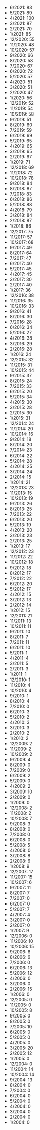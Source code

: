*  6/2021: 83
*  5/2021: 89
*  4/2021: 100
*  3/2021: 87
*  2/2021: 70
*  1/2021: 85
*  12/2020: 55
*  11/2020: 48
*  10/2020: 57
*  9/2020: 66
*  8/2020: 58
*  7/2020: 67
*  6/2020: 72
*  5/2020: 57
*  4/2020: 51
*  3/2020: 51
*  2/2020: 47
*  1/2020: 56
*  12/2019: 52
*  11/2019: 54
*  10/2019: 58
*  9/2019: 51
*  8/2019: 60
*  7/2019: 59
*  6/2019: 69
*  5/2019: 65
*  4/2019: 65
*  3/2019: 65
*  2/2019: 67
*  1/2019: 71
*  12/2018: 69
*  11/2018: 72
*  10/2018: 78
*  9/2018: 84
*  8/2018: 87
*  7/2018: 83
*  6/2018: 86
*  5/2018: 88
*  4/2018: 79
*  3/2018: 84
*  2/2018: 87
*  1/2018: 86
*  12/2017: 75
*  11/2017: 57
*  10/2017: 68
*  9/2017: 49
*  8/2017: 64
*  7/2017: 47
*  6/2017: 40
*  5/2017: 45
*  4/2017: 45
*  3/2017: 30
*  2/2017: 40
*  1/2017: 36
*  12/2016: 38
*  11/2016: 35
*  10/2016: 33
*  9/2016: 41
*  8/2016: 30
*  7/2016: 28
*  6/2016: 34
*  5/2016: 27
*  4/2016: 38
*  3/2016: 29
*  2/2016: 28
*  1/2016: 24
*  12/2015: 32
*  11/2015: 31
*  10/2015: 44
*  9/2015: 37
*  8/2015: 24
*  7/2015: 33
*  6/2015: 20
*  5/2015: 34
*  4/2015: 30
*  3/2015: 28
*  2/2015: 30
*  1/2015: 31
*  12/2014: 24
*  11/2014: 20
*  10/2014: 16
*  9/2014: 18
*  8/2014: 20
*  7/2014: 23
*  6/2014: 22
*  5/2014: 28
*  4/2014: 25
*  3/2014: 24
*  2/2014: 15
*  1/2014: 21
*  12/2013: 23
*  11/2013: 15
*  10/2013: 19
*  9/2013: 26
*  8/2013: 25
*  7/2013: 22
*  6/2013: 20
*  5/2013: 19
*  4/2013: 20
*  3/2013: 23
*  2/2013: 25
*  1/2013: 17
*  12/2012: 23
*  11/2012: 22
*  10/2012: 18
*  9/2012: 18
*  8/2012: 17
*  7/2012: 22
*  6/2012: 20
*  5/2012: 17
*  4/2012: 15
*  3/2012: 13
*  2/2012: 14
*  1/2012: 15
*  12/2011: 21
*  11/2011: 13
*  10/2011: 11
*  9/2011: 10
*  8/2011: 7
*  7/2011: 11
*  6/2011: 10
*  5/2011: 1
*  4/2011: 4
*  3/2011: 5
*  2/2011: 3
*  1/2011: 1
*  12/2010: 1
*  11/2010: 4
*  10/2010: 4
*  9/2010: 1
*  8/2010: 4
*  7/2010: 0
*  6/2010: 3
*  5/2010: 2
*  4/2010: 3
*  3/2010: 3
*  2/2010: 2
*  1/2010: 2
*  12/2009: 2
*  11/2009: 2
*  10/2009: 2
*  9/2009: 4
*  8/2009: 0
*  7/2009: 0
*  6/2009: 2
*  5/2009: 0
*  4/2009: 2
*  3/2009: 10
*  2/2009: 0
*  1/2009: 0
*  12/2008: 2
*  11/2008: 2
*  10/2008: 7
*  9/2008: 3
*  8/2008: 0
*  7/2008: 0
*  6/2008: 0
*  5/2008: 5
*  4/2008: 0
*  3/2008: 8
*  2/2008: 6
*  1/2008: 9
*  12/2007: 17
*  11/2007: 15
*  10/2007: 6
*  9/2007: 11
*  8/2007: 7
*  7/2007: 0
*  6/2007: 0
*  5/2007: 7
*  4/2007: 4
*  3/2007: 0
*  2/2007: 0
*  1/2007: 9
*  12/2006: 0
*  11/2006: 10
*  10/2006: 15
*  9/2006: 6
*  8/2006: 6
*  7/2006: 0
*  6/2006: 13
*  5/2006: 12
*  4/2006: 0
*  3/2006: 0
*  2/2006: 15
*  1/2006: 0
*  12/2005: 0
*  11/2005: 0
*  10/2005: 8
*  9/2005: 0
*  8/2005: 0
*  7/2005: 10
*  6/2005: 0
*  5/2005: 0
*  4/2005: 0
*  3/2005: 20
*  2/2005: 12
*  1/2005: 0
*  12/2004: 0
*  11/2004: 14
*  10/2004: 14
*  9/2004: 13
*  8/2004: 0
*  7/2004: 0
*  6/2004: 0
*  5/2004: 0
*  4/2004: 0
*  3/2004: 0
*  2/2004: 0
*  1/2004: 0